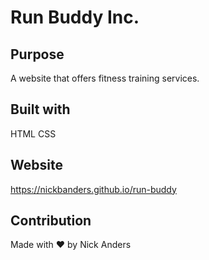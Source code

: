 # Run Buddy Inc.

## Purpose
A website that offers fitness training services.

## Built with
HTML
CSS

## Website
https://nickbanders.github.io/run-buddy

## Contribution
Made with ❤️ by Nick Anders
